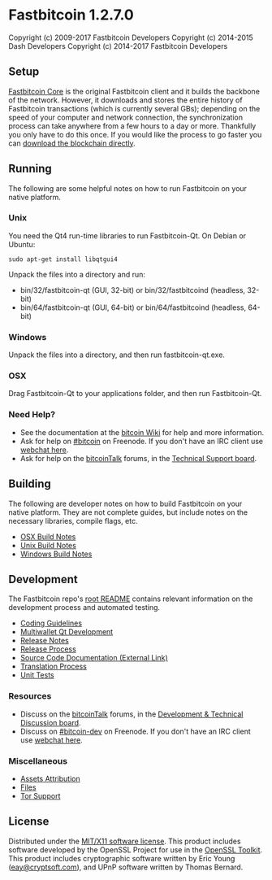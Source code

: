 Fastbitcoin 1.2.7.0
====================

Copyright (c) 2009-2017 Fastbitcoin Developers
Copyright (c) 2014-2015 Dash Developers
Copyright (c) 2014-2017 Fastbitcoin Developers


Setup
---------------------
[Fastbitcoin Core](https://github.com/LIMXTEC/FastBitcoin/releases) is the original Fastbitcoin client and it builds the backbone of the network. However, it downloads and stores the entire history of Fastbitcoin transactions (which is currently several GBs); depending on the speed of your computer and network connection, the synchronization process can take anywhere from a few hours to a day or more. Thankfully you only have to do this once. If you would like the process to go faster you can [download the blockchain directly](bootstrap.md).

Running
---------------------
The following are some helpful notes on how to run Fastbitcoin on your native platform.

### Unix

You need the Qt4 run-time libraries to run Fastbitcoin-Qt. On Debian or Ubuntu:

	sudo apt-get install libqtgui4

Unpack the files into a directory and run:

- bin/32/fastbitcoin-qt (GUI, 32-bit) or bin/32/fastbitcoind (headless, 32-bit)
- bin/64/fastbitcoin-qt (GUI, 64-bit) or bin/64/fastbitcoind (headless, 64-bit)



### Windows

Unpack the files into a directory, and then run fastbitcoin-qt.exe.

### OSX

Drag Fastbitcoin-Qt to your applications folder, and then run Fastbitcoin-Qt.

### Need Help?

* See the documentation at the [bitcoin Wiki](https://en.bitcoin.it/wiki/Main_Page)
for help and more information.
* Ask for help on [#bitcoin](http://webchat.freenode.net?channels=bitcoin) on Freenode. If you don't have an IRC client use [webchat here](http://webchat.freenode.net?channels=bitcoin).
* Ask for help on the [bitcoinTalk](https://bitcointalk.org/) forums, in the [Technical Support board](https://bitcointalk.org/index.php?board=4.0).

Building
---------------------
The following are developer notes on how to build Fastbitcoin on your native platform. They are not complete guides, but include notes on the necessary libraries, compile flags, etc.

- [OSX Build Notes](build-osx.md)
- [Unix Build Notes](build-unix.md)
- [Windows Build Notes](build-msw.md)

Development
---------------------
The Fastbitcoin repo's [root README](https://github.com/LIMXTEC/FastBitcoin) contains relevant information on the development process and automated testing.

- [Coding Guidelines](coding.md)
- [Multiwallet Qt Development](multiwallet-qt.md)
- [Release Notes](release-notes.md)
- [Release Process](release-process.md)
- [Source Code Documentation (External Link)](https://dev.visucore.com/bitcoin/doxygen/)
- [Translation Process](translation_process.md)
- [Unit Tests](unit-tests.md)

### Resources
* Discuss on the [bitcoinTalk](https://bitcointalk.org/) forums, in the [Development & Technical Discussion board](https://bitcointalk.org/index.php?board=6.0).
* Discuss on [#bitcoin-dev](http://webchat.freenode.net/?channels=bitcoin) on Freenode. If you don't have an IRC client use [webchat here](http://webchat.freenode.net/?channels=bitcoin-dev).

### Miscellaneous
- [Assets Attribution](assets-attribution.md)
- [Files](files.md)
- [Tor Support](tor.md)

License
---------------------
Distributed under the [MIT/X11 software license](http://www.opensource.org/licenses/mit-license.php).
This product includes software developed by the OpenSSL Project for use in the [OpenSSL Toolkit](http://www.openssl.org/). This product includes
cryptographic software written by Eric Young ([eay@cryptsoft.com](mailto:eay@cryptsoft.com)), and UPnP software written by Thomas Bernard.
